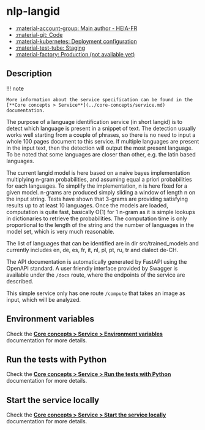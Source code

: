 # nlp-langid

- [:material-account-group: Main author - HEIA-FR](https://www.hes-so.ch/swiss-ai-center/equipe)
- [:material-git: Code](https://github.com/swiss-ai-center/nlp-langid-service)
- [:material-kubernetes: Deployment configuration](https://github.com/swiss-ai-center/nlp-langid-service/tree/main/model-serving/kubernetes)
- [:material-test-tube: Staging](https://langid-swiss-ai-center.kube.isc.heia-fr.ch)
- [:material-factory: Production (not available yet)](https://langid.swiss-ai-center.ch)

## Description

!!! note

    More information about the service specification can be found in the
    [**Core concepts > Service**](../core-concepts/service.md) documentation.

The purpose of a language identification service (in short langid) is to detect
which language is present in a snippet of text. The detection usually works well
starting from a couple of phrases, so there is no need to input a whole 100
pages document to this service. If multiple languages are present in the input
text, then the detection will output the most present language. To be noted that
some languages are closer than other, e.g. the latin based languages.

The current langid model is here based on a naive bayes implementation
multiplying n-gram probabilities, and assuming equal a priori probabilities for
each languages. To simplify the implementation, n is here fixed for a given
model. n-grams are produced simply sliding a window of length n on the input
string. Tests have shown that 3-grams are providing satisfying results up to at
least 10 languages. Once the models are loaded, computation is quite fast,
basically O(1) for 1 n-gram as it is simple lookups in dictionaries to retrieve
the probabilities. The computation time is only proportional to the length of
the string and the number of languages in the model set, which is very much
reasonable.

The list of languages that can be identified are in dir src/trained_models and
currently includes en, de, es, fr, it, nl, pl, pt, ru, tr and dialect de-CH.

The API documentation is automatically generated by FastAPI using the OpenAPI
standard. A user friendly interface provided by Swagger is available under the
`/docs` route, where the endpoints of the service are described.

This simple service only has one route `/compute` that takes an image as input,
which will be analyzed.

## Environment variables

Check the
[**Core concepts > Service > Environment variables**](../core-concepts/service.md#environment-variables)
documentation for more details.

## Run the tests with Python

Check the
[**Core concepts > Service > Run the tests with Python**](../core-concepts/service.md#run-the-tests-with-python)
documentation for more details.

## Start the service locally

Check the
[**Core concepts > Service > Start the service locally**](../core-concepts/service.md#start-the-service-locally)
documentation for more details.
